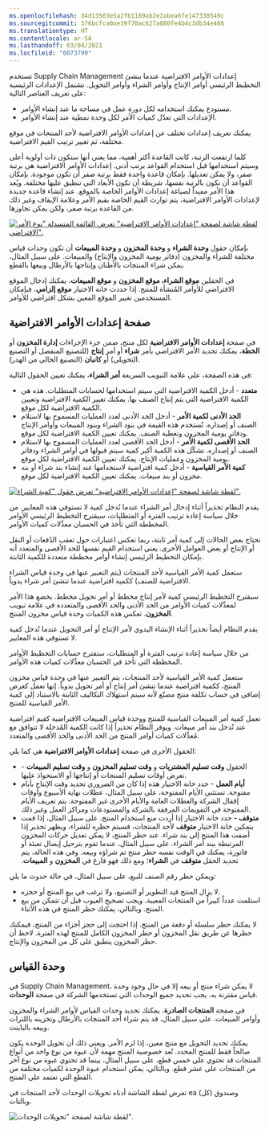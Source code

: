 ```yaml
---
ms.openlocfilehash: d4d13563e5a2fb1169ab2e2abea6fe147338549c
ms.sourcegitcommit: 376bcfca0ae39f70ac627a080fe4b4c3db34e466
ms.translationtype: HT
ms.contentlocale: ar-SA
ms.lasthandoff: 03/04/2021
ms.locfileid: "6073799"
---
```

تستخدم Supply Chain Management إعدادات الأوامر الافتراضية عندما ينشئ التخطيط الرئيسي أوامر الإنتاج وأوامر الشراء وأوامر التحويل. تشتمل الإعدادات الرئيسية على تعريف العناصر التالية:

-   مستودع يمكنك استخدامه لكل دورة عمل في مساحة ما عند إنشاء الأوامر.
-   الإعدادات التي تعدّل كميات الأمر لكل وحدة نمطية عند إنشاء الأوامر.

يمكنك تعريف إعدادات تختلف عن إعدادات الأوامر الافتراضية لأحد المنتجات في موقع مختلفة، ثم تغيير ترتيب القيم الافتراضية.

كلما ارتفعت الرتبة، كانت القاعدة أكثر أهمية، مما يعني أنها ستكون ذات أولوية أعلى وسيتم استخدامها قبل استخدام القواعد برتب أدنى. إعدادات الأوامر الافتراضية هي برتبة صفر، ولا يمكن تعديلها. بإمكان قاعدة واحدة فقط برتبة صفر أن تكون موجودة. بإمكان القواعد أن تكون بالرتبة نفسها، شريطة أن تكون الأبعاد التي تنطبق عليها مختلفة. ويُعد هذا الأمر مفيداً لصياغة إعدادات الأوامر الخاصة بالموقع. عند إنشاء قاعدة جديدة لإعدادات الأوامر الافتراضية، يتم توارث القيم الخاصة بقيم الأمر وعلامة الإيقاف وغير ذلك من القاعدة برتبة صفر، ولكن يمكن تجاوزها.



[ ![لقطة شاشة لصفحة "إعدادات الأوامر الافتراضية" تعرض القائمة المنسدلة "نوع الأمر الافتراضي".](../media/default-order-settings.png) ](../media/default-order-settings.png#lightbox)

بإمكان حقول **وحدة الشراء** و **وحدة المخزون** و **وحدة المبيعات** أن تكون وحدات قياس مختلفة للشراء والمخزون (دفاتر يومية المخزون والإنتاج) والمبيعات. على سبيل المثال، يمكن شراء المنتجات بالأطنان وإنتاجها بالأرطال وبيعها بالقطع.

في الحقلين **موقع الشراء، موقع المخزون** و **موقع المبيعات**، يمكنك إدخال الموقع الافتراضي للأوامر المُنشأة للمنتج.
إذا حددت خانة الاختيار **موقع إلزامي**، فبإمكان المستخدمين تغيير الموقع المعين بشكل افتراضي للأوامر.

## <a name="default-order-settings-page"></a>صفحة إعدادات الأوامر الافتراضية 

في صفحة **إعدادات الأوامر الافتراضية** لكل منتج، ضمن جزء الإجراءات **إدارة المخزون** أو **الخطة**، يمكنك تحديد الأمر الافتراضي بأمر **شراء** أو أمر **إنتاج** (للتصنيع المنفصل أو التصنيع التحويلي) أو **كانبان** (التصنيع الخالي من الهدر).

في هذه الصفحة، على علامة التبويب السريعة **أمر الشراء**، يمكنك تعيين الحقول التالية:

-   **متعدد** - أدخل الكمية الافتراضية التي سيتم استخدامها لحسابات المتطلبات. هذه هي الكمية الافتراضية التي يتم إنتاج الصنف بها. يمكنك تغيير الكمية الافتراضية وتعيين الكمية الافتراضية لكل موقع.
-   **الحد الأدنى لكمية الأمر** - أدخل الحد الأدنى لعدد العمليات المسموح بها لاستلام الصنف أو إصداره. تُستخدم هذه القيمة في بنود الشراء وبنود المبيعات وأوامر الإنتاج ودفاتر يومية المخزون وتغطية الصنف. يمكنك تعيين الكمية الافتراضية لكل موقع.
-   **الحد الأقصى لكمية الأمر** - أدخل الحد الأقصى لعدد العمليات المسموح بها لاستلام الصنف أو إصداره. تشكّل هذه الكمية أكبر كمية سيتم قبولها في أوامر الشراء ودفاتر يومية المخزون وعمليات الإنتاج. يمكنك تعيين الكمية الافتراضية لكل موقع.
-   **كمية الأمر القياسية** - أدخل كمية افتراضية لاستخدامها عند إنشاء بند شراء أو بند مخزون أو بند مبيعات. يمكنك تعيين الكمية الافتراضية لكل موقع.

[ ![ لقطة شاشة لصفحة "إعدادات الأوامر الافتراضية" تعرض حقول "كمية الشراء".](../media/order-quantity.png) ](../media/order-quantity.png#lightbox)

يقدم النظام تحذيراً أثناء إدخال أمر الشراء عندما تُدخل كمية لا تستوفي هذه المعايير. من خلال سياسة إعادة ترتيب الفترة أو المتطلبات، سيقترح التخطيط الرئيسي الأوامر المخططة التي تأخذ في الحسبان معدِّلات كميات الأوامر.

تحتاج بعض الحالات إلى كمية أمر ثابتة، ربما تعكس اعتبارات حول تعقب الدُفعات أو النقل أو الإنتاج أو بعض العوامل الأخرى. يعني استخدام القيم نفسها للحد الأقصى والمتعدد أنه بإمكان التخطيط الرئيسي إنشاء أوامر مخططة متعددة للكمية الثابتة.

ستعمل كمية الأمر القياسية لأحد المنتجات (يتم التعبير عنها في وحدة قياس الشراء الافتراضية للصنف) ككمية افتراضية عندما تنشئ أمر شراء يدوياً.

سيقترح التخطيط الرئيسي كمية لأمر إنتاج مخطط أو أمر تحويل مخطط. يخضع هذا الأمر لمعدِّلات كميات الأوامر من الحد الأدنى والحد الأقصى والمتعددة في علامة تبويب **المخزون**. تعكس هذه الكميات وحدة قياس مخزون المنتج.

يقدم النظام أيضاً تحذيراً أثناء الإنشاء اليدوي لأمر الإنتاج أو أمر التحويل عندما تُدخل كمية لا تستوفي هذه المعايير.‬

من خلال سياسة إعادة ترتيب الفترة أو المتطلبات، ستقترح حسابات التخطيط الأوامر المخططة التي تأخذ في الحسبان معدِّلات كميات هذه الأوامر.

ستعمل كمية الأمر القياسية لأحد المنتجات، يتم التعبير عنها في وحدة قياس مخزون المنتج، ككمية افتراضية عندما تنشئ أمر إنتاج أو أمر تحويل يدوياً. إنها تعمل كغرض إضافي في حساب تكلفة منتج مصنّع لأنه سيتم استهلاك التكاليف الثابتة بالاستناد إلى كمية الأمر القياسية للمنتج.

تعمل كمية أمر المبيعات القياسية للمنتج ووحدة قياس المبيعات الافتراضية كقيم افتراضية عند تُدخل بند أمر مبيعات.
ويوفر النظام تحذيراً إذا كانت الكمية المُدخلة لا تتوافق مع مُعدِّلات كميات أوامر المنتج من الحد الأدنى والحد الأقصى والمتعدد.

الحقول الأخرى في صفحة **إعدادات الأوامر الافتراضية** هي كما يلي:

-   الحقول **وقت تسليم المشتريات‬** و **وقت تسليم المخزون‬** و **وقت تسليم المبيعات‬** - تعرض أوقات تسليم المنتجات أو إنتاجها أو الاستحواذ عليها.
-   **أيام العمل** - حدد خانة الاختيار هذه إذا كان من الضروري تحديد وقت الإنتاج بأيام مفتوحة. تستثني الأيام المفتوحة، على سبيل المثال، عطلات نهاية الأسبوع وأوقات إقفال الشركة والعطلات العامة والأيام الأخرى غير المفتوحة. يتم تعريف الأيام المفتوحة في التقويمات المرفقة بالشركة والمستودعات ومراكز العمل وغير ذلك.
-   **متوقف‬‏‫‬‏‫ -** حدد خانة الاختيار إذا أردت منع استخدام المنتج. على سبيل المثال، إذا قمت بتمكين خانة الاختيار **متوقف** لأحد المنتجات، فسيتم حظره للشراء، ويظهر تحذير إذا أضفت هذا المنتج إلى بند شراء. عند حظر المنتج، لا يمكن تعديل حركات المخزون المرتبطة ببند أمر الشراء.
    على سبيل المثال، عندما تقوم بترحيل إيصال تعبئة أو فاتورة، يمكنك في الوقت نفسه حظر منتج تم شراؤه وبيعه. وفي هذه الحالة، يتم تحديد الحقل **متوقف** في **الشراء**؛ ومع ذلك فهو فارغ في **المخزون** و **المبيعات**.

ويمكن حظر رقم الصنف للبيع، على سبيل المثال، في حالة حدوث ما يلي:

-   لا يزال المنتج قيد التطوير أو التصنيع، ولا ترغب في بيع المنتج أو حجزه.
-   استلمت عدداً كبيراً من المنتجات المعيبة. ويجب تصحيح العيوب قبل أن تتمكن من بيع المنتج. وبالتالي، يمكنك حظر المنتج في هذه الأثناء.

لا يمكنك حظر سلسلة أو دفعة من المنتج. إذا احتجت إلى حجز أجزاء من المنتج، فيمكنك حظرها عن طريق نقل المخزون أو حظر المخزون الكامل للمنتج لهذه الفترة. لاحظ أن حظر المخزون ينطبق على كل من المخزون والإنتاج.

## <a name="unit-of-measure"></a>وحدة القياس 

في Supply Chain Management، لا يمكن شراء منتج أو بيعه إلا في حال وجود وحدة قياس مقترنة به. يجب تحديد جميع الوحدات التي تستخدمها الشركة في صفحة **الوحدات**.

في صفحة **المنتجات الصادرة**، يمكنك تحديد وحدات القياس لأوامر الشراء والمخزون وأوامر المبيعات. على سبيل المثال، قد يتم شراء أحد المنتجات بالأرطال وتخزينه باللترات وبيعه بالباينت.

يمكنك تحديد التحويل مع منتج معين، إذا لزم الأمر. ويعني ذلك أن تحويل الوحدة يكون صالحاً فقط للمنتج المحدد. تُعد خصوصية المنتج مهمة لأن عبوة من نوع واحد من أنواع المنتجات قد تحتوي على خمس قطع، على سبيل المثال، بينما قد تحتوي عبوة من نوع آخر من المنتجات على عشر قطع. وبالتالي، يمكن استخدام عبوة الوحدة لكميات مختلفة من القطع التي تعتمد على المنتج.

تعرض لقطة الشاشة أدناه تحويلات الوحدات لأحد المنتجات في ea (كل) وصندوق وبالتات.
 

![لقطة شاشة لصفحة "تحويلات الوحدات".](../media/unit-conversions.png)